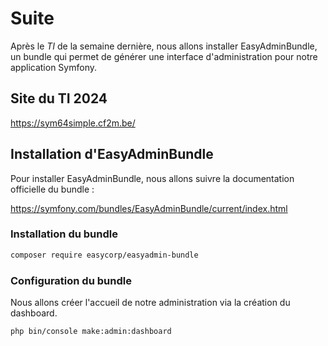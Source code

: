 # Suite

Après le *TI* de la semaine dernière, nous allons installer EasyAdminBundle, un bundle qui permet de générer une interface d'administration pour notre application Symfony.

## Site du TI 2024

https://sym64simple.cf2m.be/

## Installation d'EasyAdminBundle

Pour installer EasyAdminBundle, nous allons suivre la documentation officielle du bundle : 

https://symfony.com/bundles/EasyAdminBundle/current/index.html

### Installation du bundle

```bash
composer require easycorp/easyadmin-bundle
```

### Configuration du bundle

Nous allons créer l'accueil de notre administration via la création du dashboard.

```bash
php bin/console make:admin:dashboard
```